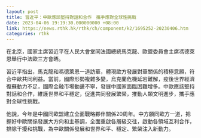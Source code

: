 ```yaml
---
layout: post
title: 習近平：中歐應該堅持對話和合作　攜手應對全球性挑戰
date: 2023-04-06 19:19:30.000000000 +08:00
link: https://news.rthk.hk/rthk/ch/component/k2/1695252-20230406.htm
categories: rthk
---
```


在北京，國家主席習近平在人民大會堂同法國總統馬克龍、歐盟委員會主席馮德萊恩舉行中法歐三方會晤。

習近平指出，馬克龍和馮德萊恩一道訪華，體現歐方發展對華關係的積極意願，符合中歐共同利益。當前，國際形勢複雜多變，烏克蘭危機延宕難解，疫後世界經濟復蘇動力不足，國際金融市場動盪不寧，發展中國家面臨困難增多。中歐應該堅持對話和合作，維護世界和平穩定，促進共同發展繁榮，推動人類文明進步，攜手應對全球性挑戰。

他說，今年是中國同歐盟建立全面戰略夥伴關係20周年。中方願同歐方一道，把握好中歐關係發展大方向和主基調，全面重啟各層級交往，啟動各領域互利合作，排除干擾和挑戰，為中歐關係發展和世界和平、穩定、繁榮注入新動力。
